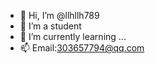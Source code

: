 - 👋 Hi, I’m @llhllh789
- 👀 I’m a student
- 🌱 I’m currently learning ...
- 📫 Email:303657794@qq.com

<!---
llhllh789/llhllh789 is a ✨ special ✨ repository because its `README.md` (this file) appears on your GitHub profile.
You can click the Preview link to take a look at your changes.
--->
